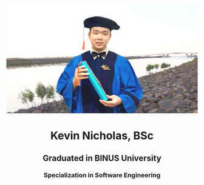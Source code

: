 <img src="./my_foto_wisuda.png" alt="">

<h1 align="center">Kevin Nicholas, BSc</h1>
<h2 align="center">Graduated in BINUS University</h2>
<h3 align="center">Specialization in Software Engineering</h3>
